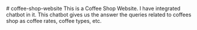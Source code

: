 <br>
# coffee-shop-website
This is a Coffee Shop Website. I have integrated chatbot in it. This chatbot gives us the answer the queries related to coffees shop as coffee rates, coffee types, etc.
